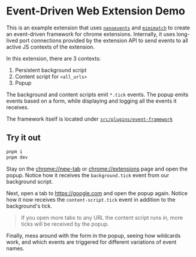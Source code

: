 # Event-Driven Web Extension Demo

This is an example extension that uses [`nanoevents`](https://www.npmjs.com/package/nanoevents) and [`mimimatch`](https://www.npmjs.com/package/minimatch) to create an event-driven framework for chrome extensions. Internally, it uses long-lived port connections provided by the extension API to send events to all active JS contexts of the extension.

In this extension, there are 3 contexts:

1. Persistent background script
2. Content script for `<all_urls>`
3. Popup

The background and content scripts emit `*.tick` events. The popup emits events based on a form, while displaying and logging all the events it receives.

The framework itself is located under [`src/plugins/event-framework`](https://github.com/aaronklinker-st/event-driven-web-extension/tree/main/src/plugins/event-framework)

## Try it out

```sh
pnpm i
pnpm dev
```

Stay on the <chrome://new-tab> or <chrome://extensions> page and open the popup. Notice how it receives the `background.tick` event from our background script.

Next, open a tab to <https://google.com> and open the popup again. Notice how it now receives the `content-script.tick` event in addition to the background's tick.

> If you open more tabs to any URL the content script runs in, more ticks will be received by the popup.

Finally, mess around with the form in the popup, seeing how wildcards work, and which events are triggered for different variations of event names.
